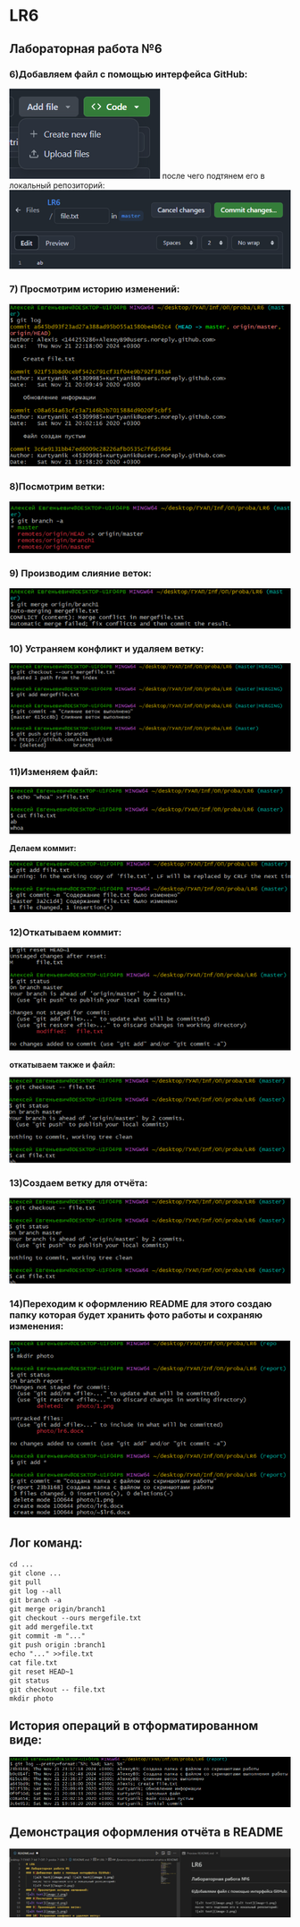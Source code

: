 # LR6
## Лабораторная работа №6
### 6)Добавляем файл с помощью интерфейса GitHub:
![alt text](image-15.png)
после чего подтянем его в локальный репозиторий:
![alt text](image-16.png)
### 7) Просмотрим историю изменений:
![alt text](image-3.png)
### 8)Посмотрим ветки:
![alt text](image-4.png)
### 9) Производим слияние веток:
![alt text](image-5.png)
### 10) Устраняем конфликт и удаляем ветку:
![alt text](image-6.png)
### 11)Изменяем файл:
![alt text](image-7.png)

**Делаем коммит:**

![alt text](image-8.png)
### 12)Откатываем коммит:
![alt text](image-9.png)

**откатываем также и файл:**

![alt text](image-10.png)
### 13)Создаем ветку для отчёта:
![alt text](image-11.png)
### 14)Переходим к оформлению README для этого создаю папку которая будет хранить фото работы и сохраняю изменения:
![alt text](image-12.png)

## Лог команд:
```
cd ...
git clone ...
git pull
git log --all
git branch -a
git merge origin/branch1
git checkout --ours mergefile.txt
git add mergefile.txt
git commit -m "..."
git push origin :branch1
echo "..." >>file.txt
cat file.txt
git reset HEAD~1
git status
git checkout -- file.txt
mkdir photo
```
## История операций в отформатированном виде:
![alt text](image-13.png)
## Демонстрация оформления отчёта в README
![alt text](image-14.png)